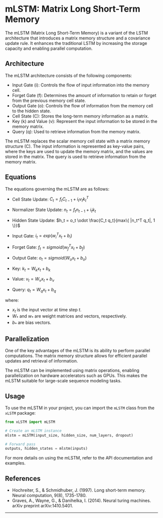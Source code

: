 # mLSTM: Matrix Long Short-Term Memory

The mLSTM (Matrix Long Short-Term Memory) is a variant of the LSTM architecture that introduces a matrix memory structure and a covariance update rule. It enhances the traditional LSTM by increasing the storage capacity and enabling parallel computation.

## Architecture

The mLSTM architecture consists of the following components:

- Input Gate (i): Controls the flow of input information into the memory cell.
- Forget Gate (f): Determines the amount of information to retain or forget from the previous memory cell state.
- Output Gate (o): Controls the flow of information from the memory cell to the hidden state.
- Cell State (C): Stores the long-term memory information as a matrix.
- Key (k) and Value (v): Represent the input information to be stored in the memory matrix.
- Query (q): Used to retrieve information from the memory matrix.

The mLSTM replaces the scalar memory cell state with a matrix memory structure (C). The input information is represented as key-value pairs, where the keys are used to update the memory matrix, and the values are stored in the matrix. The query is used to retrieve information from the memory matrix.

## Equations

The equations governing the mLSTM are as follows:

- Cell State Update:
  $C_t = f_t C_{t-1} + i_t v_t k_t^T$

- Normalizer State Update:
  $n_t = f_t n_{t-1} + i_t k_t$

- Hidden State Update:
  $h_t = o_t \odot \frac{C_t q_t}{max\{ |n_t^T q_t|, 1 \}}$

- Input Gate:
  $i_t = exp(w_i^T x_t + b_i)$

- Forget Gate:
  $f_t = sigmoid(w_f^T x_t + b_f)$

- Output Gate:
  $o_t = sigmoid(W_o x_t + b_o)$

- Key:
  $k_t = W_k x_t + b_k$

- Value:
  $v_t = W_v x_t + b_v$

- Query:
  $q_t = W_q x_t + b_q$

where:
- $x_t$ is the input vector at time step $t$.
- $W_\ast$ and $w_\ast$ are weight matrices and vectors, respectively.
- $b_\ast$ are bias vectors.

## Parallelization

One of the key advantages of the mLSTM is its ability to perform parallel computations. The matrix memory structure allows for efficient parallel updates and retrieval of information.

The mLSTM can be implemented using matrix operations, enabling parallelization on hardware accelerators such as GPUs. This makes the mLSTM suitable for large-scale sequence modeling tasks.

## Usage

To use the mLSTM in your project, you can import the `mLSTM` class from the `xLSTM` package:

```python
from xLSTM import mLSTM

# Create an mLSTM instance
mlstm = mLSTM(input_size, hidden_size, num_layers, dropout)

# Forward pass
outputs, hidden_states = mlstm(inputs)
```

For more details on using the mLSTM, refer to the API documentation and examples.

## References

- Hochreiter, S., & Schmidhuber, J. (1997). Long short-term memory. Neural computation, 9(8), 1735-1780.
- Graves, A., Wayne, G., & Danihelka, I. (2014). Neural turing machines. arXiv preprint arXiv:1410.5401.

---
